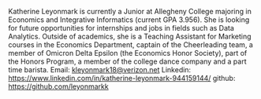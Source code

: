 Katherine Leyonmark is currently a Junior at Allegheny College majoring in Economics and Integrative Informatics (current GPA 3.956). She is looking for future opportunities for internships and jobs in fields such as Data Analytics. Outside of academics, she is a Teaching Assistant for Marketing courses in the Economics Department, captain of the Cheerleading team, a member of Omicron Delta Epsilon (the Economics Honor Society), part of the Honors Program, a member of the college dance company and a part time barista.
Email: kleyonmark18@verizon.net
Linkedin: https://www.linkedin.com/in/katherine-leyonmark-944159144/
github: https://github.com/leyonmarkk
